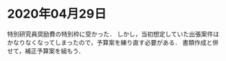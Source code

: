 # 2020年04月29日 


特別研究員奨励費の特別枠に受かった．
しかし，当初想定していた出張案件はかなりなくなってしまったので，予算案を練り直す必要がある．
書類作成と併せて，補正予算案を組もう．

